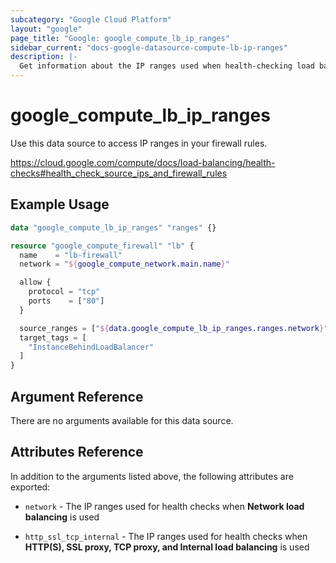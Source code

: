 ```yaml
---
subcategory: "Google Cloud Platform"
layout: "google"
page_title: "Google: google_compute_lb_ip_ranges"
sidebar_current: "docs-google-datasource-compute-lb-ip-ranges"
description: |-
  Get information about the IP ranges used when health-checking load balancers.
---
```


# google_compute_lb_ip_ranges

Use this data source to access IP ranges in your firewall rules.

https://cloud.google.com/compute/docs/load-balancing/health-checks#health_check_source_ips_and_firewall_rules

## Example Usage

```tf
data "google_compute_lb_ip_ranges" "ranges" {}

resource "google_compute_firewall" "lb" {
  name    = "lb-firewall"
  network = "${google_compute_network.main.name}"

  allow {
    protocol = "tcp"
    ports    = ["80"]
  }

  source_ranges = ["${data.google_compute_lb_ip_ranges.ranges.network}"]
  target_tags = [
    "InstanceBehindLoadBalancer"
  ]
}
```

## Argument Reference

There are no arguments available for this data source.

## Attributes Reference

In addition to the arguments listed above, the following attributes are exported:

* `network` - The IP ranges used for health checks when **Network load balancing** is used

* `http_ssl_tcp_internal` - The IP ranges used for health checks when **HTTP(S), SSL proxy, TCP proxy, and Internal load balancing** is used

